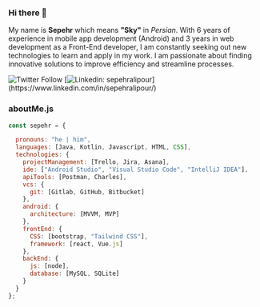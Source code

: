 ### Hi there 👋
My name is **Sepehr** which means **"Sky"** in <em>Persian</em>. With 6 years of experience in mobile app development (Android) and 3 years in web development as a Front-End developer, I am constantly seeking out new technologies to learn and apply in my work. I am passionate about finding innovative solutions to improve efficiency and streamline processes.


![Twitter Follow](https://img.shields.io/twitter/follow/sepehr_alipour?style=social)
[![Linkedin: sepehralipour](https://img.shields.io/badge/-sepehralipour-blue?style=flat-square&logo=Linkedin&logoColor=white&link=https://[https://www.linkedin.com/in/sepehralipour/]([https://www.linkedin.com/in/sepehralipour/](https://www.linkedin.com/in/sepehralipour/)))](https://www.linkedin.com/in/sepehralipour/)

### aboutMe.js

```javascript
const sepehr = {

  pronouns: "he | him",
  languages: [Java, Kotlin, Javascript, HTML, CSS],
  technologies: {
    projectManagement: [Trello, Jira, Asana],
    ide: ["Android Studio", "Visual Studio Code", "IntelliJ IDEA"],
    apiTools: [Postman, Charles],
    vcs: {
      git: [Gitlab, GitHub, Bitbucket]
    },
    android: {
      architecture: [MVVM, MVP]
    },
    frontEnd: {
      CSS: [bootstrap, "Tailwind CSS"],
      framework: [react, Vue.js]
    },
    backEnd: {
      js: [node],
      database: [MySQL, SQLite]
    }
  }
};
```
